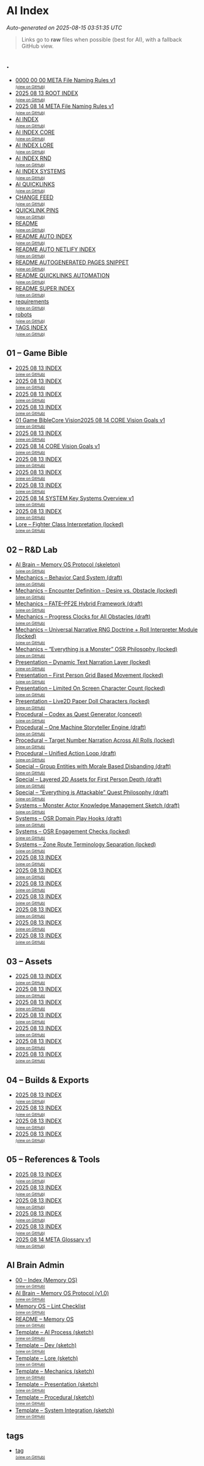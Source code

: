 # AI Index

_Auto-generated on 2025-08-15 03:51:35 UTC_

> Links go to **raw** files when possible (best for AI), with a fallback GitHub view.

## .

- [0000 00 00 META File Naming Rules v1](https://raw.githubusercontent.com/altondavisver4/Dungeonpunk-Dev-Vault/main/0000-00-00_META_File-Naming-Rules_v1.md)  
  <sub><sup><a href="https://github.com/altondavisver4/Dungeonpunk-Dev-Vault/blob/main/0000-00-00_META_File-Naming-Rules_v1.md">(view on GitHub)</a></sup></sub>
- [2025 08 13 ROOT INDEX](https://raw.githubusercontent.com/altondavisver4/Dungeonpunk-Dev-Vault/main/2025-08-13_ROOT_INDEX.md)  
  <sub><sup><a href="https://github.com/altondavisver4/Dungeonpunk-Dev-Vault/blob/main/2025-08-13_ROOT_INDEX.md">(view on GitHub)</a></sup></sub>
- [2025 08 14 META File Naming Rules v1](https://raw.githubusercontent.com/altondavisver4/Dungeonpunk-Dev-Vault/main/2025-08-14_META_File-Naming-Rules_v1.md)  
  <sub><sup><a href="https://github.com/altondavisver4/Dungeonpunk-Dev-Vault/blob/main/2025-08-14_META_File-Naming-Rules_v1.md">(view on GitHub)</a></sup></sub>
- [AI INDEX](https://raw.githubusercontent.com/altondavisver4/Dungeonpunk-Dev-Vault/main/AI_INDEX.md)  
  <sub><sup><a href="https://github.com/altondavisver4/Dungeonpunk-Dev-Vault/blob/main/AI_INDEX.md">(view on GitHub)</a></sup></sub>
- [AI INDEX CORE](https://raw.githubusercontent.com/altondavisver4/Dungeonpunk-Dev-Vault/main/AI_INDEX_CORE.md)  
  <sub><sup><a href="https://github.com/altondavisver4/Dungeonpunk-Dev-Vault/blob/main/AI_INDEX_CORE.md">(view on GitHub)</a></sup></sub>
- [AI INDEX LORE](https://raw.githubusercontent.com/altondavisver4/Dungeonpunk-Dev-Vault/main/AI_INDEX_LORE.md)  
  <sub><sup><a href="https://github.com/altondavisver4/Dungeonpunk-Dev-Vault/blob/main/AI_INDEX_LORE.md">(view on GitHub)</a></sup></sub>
- [AI INDEX RND](https://raw.githubusercontent.com/altondavisver4/Dungeonpunk-Dev-Vault/main/AI_INDEX_RND.md)  
  <sub><sup><a href="https://github.com/altondavisver4/Dungeonpunk-Dev-Vault/blob/main/AI_INDEX_RND.md">(view on GitHub)</a></sup></sub>
- [AI INDEX SYSTEMS](https://raw.githubusercontent.com/altondavisver4/Dungeonpunk-Dev-Vault/main/AI_INDEX_SYSTEMS.md)  
  <sub><sup><a href="https://github.com/altondavisver4/Dungeonpunk-Dev-Vault/blob/main/AI_INDEX_SYSTEMS.md">(view on GitHub)</a></sup></sub>
- [AI QUICKLINKS](https://raw.githubusercontent.com/altondavisver4/Dungeonpunk-Dev-Vault/main/AI_QUICKLINKS.md)  
  <sub><sup><a href="https://github.com/altondavisver4/Dungeonpunk-Dev-Vault/blob/main/AI_QUICKLINKS.md">(view on GitHub)</a></sup></sub>
- [CHANGE FEED](https://raw.githubusercontent.com/altondavisver4/Dungeonpunk-Dev-Vault/main/CHANGE_FEED.md)  
  <sub><sup><a href="https://github.com/altondavisver4/Dungeonpunk-Dev-Vault/blob/main/CHANGE_FEED.md">(view on GitHub)</a></sup></sub>
- [QUICKLINK PINS](https://raw.githubusercontent.com/altondavisver4/Dungeonpunk-Dev-Vault/main/QUICKLINK_PINS.txt)  
  <sub><sup><a href="https://github.com/altondavisver4/Dungeonpunk-Dev-Vault/blob/main/QUICKLINK_PINS.txt">(view on GitHub)</a></sup></sub>
- [README](https://raw.githubusercontent.com/altondavisver4/Dungeonpunk-Dev-Vault/main/README.md)  
  <sub><sup><a href="https://github.com/altondavisver4/Dungeonpunk-Dev-Vault/blob/main/README.md">(view on GitHub)</a></sup></sub>
- [README AUTO INDEX](https://raw.githubusercontent.com/altondavisver4/Dungeonpunk-Dev-Vault/main/README_AUTO_INDEX.md)  
  <sub><sup><a href="https://github.com/altondavisver4/Dungeonpunk-Dev-Vault/blob/main/README_AUTO_INDEX.md">(view on GitHub)</a></sup></sub>
- [README AUTO NETLIFY INDEX](https://raw.githubusercontent.com/altondavisver4/Dungeonpunk-Dev-Vault/main/README_AUTO_NETLIFY_INDEX.md)  
  <sub><sup><a href="https://github.com/altondavisver4/Dungeonpunk-Dev-Vault/blob/main/README_AUTO_NETLIFY_INDEX.md">(view on GitHub)</a></sup></sub>
- [README AUTOGENERATED PAGES SNIPPET](https://raw.githubusercontent.com/altondavisver4/Dungeonpunk-Dev-Vault/main/README_AUTOGENERATED_PAGES_SNIPPET.md)  
  <sub><sup><a href="https://github.com/altondavisver4/Dungeonpunk-Dev-Vault/blob/main/README_AUTOGENERATED_PAGES_SNIPPET.md">(view on GitHub)</a></sup></sub>
- [README QUICKLINKS AUTOMATION](https://raw.githubusercontent.com/altondavisver4/Dungeonpunk-Dev-Vault/main/README_QUICKLINKS_AUTOMATION.md)  
  <sub><sup><a href="https://github.com/altondavisver4/Dungeonpunk-Dev-Vault/blob/main/README_QUICKLINKS_AUTOMATION.md">(view on GitHub)</a></sup></sub>
- [README SUPER INDEX](https://raw.githubusercontent.com/altondavisver4/Dungeonpunk-Dev-Vault/main/README_SUPER_INDEX.md)  
  <sub><sup><a href="https://github.com/altondavisver4/Dungeonpunk-Dev-Vault/blob/main/README_SUPER_INDEX.md">(view on GitHub)</a></sup></sub>
- [requirements](https://raw.githubusercontent.com/altondavisver4/Dungeonpunk-Dev-Vault/main/requirements.txt)  
  <sub><sup><a href="https://github.com/altondavisver4/Dungeonpunk-Dev-Vault/blob/main/requirements.txt">(view on GitHub)</a></sup></sub>
- [robots](https://raw.githubusercontent.com/altondavisver4/Dungeonpunk-Dev-Vault/main/robots.txt)  
  <sub><sup><a href="https://github.com/altondavisver4/Dungeonpunk-Dev-Vault/blob/main/robots.txt">(view on GitHub)</a></sup></sub>
- [TAGS INDEX](https://raw.githubusercontent.com/altondavisver4/Dungeonpunk-Dev-Vault/main/TAGS_INDEX.md)  
  <sub><sup><a href="https://github.com/altondavisver4/Dungeonpunk-Dev-Vault/blob/main/TAGS_INDEX.md">(view on GitHub)</a></sup></sub>

## 01 – Game Bible

- [2025 08 13 INDEX](https://raw.githubusercontent.com/altondavisver4/Dungeonpunk-Dev-Vault/main/01%20%E2%80%93%20Game%20Bible/2025-08-13_INDEX.md)  
  <sub><sup><a href="https://github.com/altondavisver4/Dungeonpunk-Dev-Vault/blob/main/01%20%E2%80%93%20Game%20Bible/2025-08-13_INDEX.md">(view on GitHub)</a></sup></sub>
- [2025 08 13 INDEX](https://raw.githubusercontent.com/altondavisver4/Dungeonpunk-Dev-Vault/main/01%20%E2%80%93%20Game%20Bible/Art%20Bible/2025-08-13_INDEX.md)  
  <sub><sup><a href="https://github.com/altondavisver4/Dungeonpunk-Dev-Vault/blob/main/01%20%E2%80%93%20Game%20Bible/Art%20Bible/2025-08-13_INDEX.md">(view on GitHub)</a></sup></sub>
- [2025 08 13 INDEX](https://raw.githubusercontent.com/altondavisver4/Dungeonpunk-Dev-Vault/main/01%20%E2%80%93%20Game%20Bible/Assets%20%28Final%20Approved%29/2025-08-13_INDEX.md)  
  <sub><sup><a href="https://github.com/altondavisver4/Dungeonpunk-Dev-Vault/blob/main/01%20%E2%80%93%20Game%20Bible/Assets%20%28Final%20Approved%29/2025-08-13_INDEX.md">(view on GitHub)</a></sup></sub>
- [2025 08 13 INDEX](https://raw.githubusercontent.com/altondavisver4/Dungeonpunk-Dev-Vault/main/01%20%E2%80%93%20Game%20Bible/Characters/2025-08-13_INDEX.md)  
  <sub><sup><a href="https://github.com/altondavisver4/Dungeonpunk-Dev-Vault/blob/main/01%20%E2%80%93%20Game%20Bible/Characters/2025-08-13_INDEX.md">(view on GitHub)</a></sup></sub>
- [01   Game BibleCore Vision2025 08 14 CORE Vision Goals v1](https://raw.githubusercontent.com/altondavisver4/Dungeonpunk-Dev-Vault/main/01%20%E2%80%93%20Game%20Bible/Core%20Vision/01%20-%20Game%20BibleCore%20Vision2025-08-14_CORE_Vision_Goals_v1.md)  
  <sub><sup><a href="https://github.com/altondavisver4/Dungeonpunk-Dev-Vault/blob/main/01%20%E2%80%93%20Game%20Bible/Core%20Vision/01%20-%20Game%20BibleCore%20Vision2025-08-14_CORE_Vision_Goals_v1.md">(view on GitHub)</a></sup></sub>
- [2025 08 13 INDEX](https://raw.githubusercontent.com/altondavisver4/Dungeonpunk-Dev-Vault/main/01%20%E2%80%93%20Game%20Bible/Core%20Vision/2025-08-13_INDEX.md)  
  <sub><sup><a href="https://github.com/altondavisver4/Dungeonpunk-Dev-Vault/blob/main/01%20%E2%80%93%20Game%20Bible/Core%20Vision/2025-08-13_INDEX.md">(view on GitHub)</a></sup></sub>
- [2025 08 14 CORE Vision Goals v1](https://raw.githubusercontent.com/altondavisver4/Dungeonpunk-Dev-Vault/main/01%20%E2%80%93%20Game%20Bible/Core%20Vision/2025-08-14_CORE_Vision_Goals_v1.md)  
  <sub><sup><a href="https://github.com/altondavisver4/Dungeonpunk-Dev-Vault/blob/main/01%20%E2%80%93%20Game%20Bible/Core%20Vision/2025-08-14_CORE_Vision_Goals_v1.md">(view on GitHub)</a></sup></sub>
- [2025 08 13 INDEX](https://raw.githubusercontent.com/altondavisver4/Dungeonpunk-Dev-Vault/main/01%20%E2%80%93%20Game%20Bible/Encounters/2025-08-13_INDEX.md)  
  <sub><sup><a href="https://github.com/altondavisver4/Dungeonpunk-Dev-Vault/blob/main/01%20%E2%80%93%20Game%20Bible/Encounters/2025-08-13_INDEX.md">(view on GitHub)</a></sup></sub>
- [2025 08 13 INDEX](https://raw.githubusercontent.com/altondavisver4/Dungeonpunk-Dev-Vault/main/01%20%E2%80%93%20Game%20Bible/Roadmap/2025-08-13_INDEX.md)  
  <sub><sup><a href="https://github.com/altondavisver4/Dungeonpunk-Dev-Vault/blob/main/01%20%E2%80%93%20Game%20Bible/Roadmap/2025-08-13_INDEX.md">(view on GitHub)</a></sup></sub>
- [2025 08 13 INDEX](https://raw.githubusercontent.com/altondavisver4/Dungeonpunk-Dev-Vault/main/01%20%E2%80%93%20Game%20Bible/Systems/2025-08-13_INDEX.md)  
  <sub><sup><a href="https://github.com/altondavisver4/Dungeonpunk-Dev-Vault/blob/main/01%20%E2%80%93%20Game%20Bible/Systems/2025-08-13_INDEX.md">(view on GitHub)</a></sup></sub>
- [2025 08 14 SYSTEM Key Systems Overview v1](https://raw.githubusercontent.com/altondavisver4/Dungeonpunk-Dev-Vault/main/01%20%E2%80%93%20Game%20Bible/Systems/2025-08-14_SYSTEM_Key-Systems_Overview_v1.md)  
  <sub><sup><a href="https://github.com/altondavisver4/Dungeonpunk-Dev-Vault/blob/main/01%20%E2%80%93%20Game%20Bible/Systems/2025-08-14_SYSTEM_Key-Systems_Overview_v1.md">(view on GitHub)</a></sup></sub>
- [2025 08 13 INDEX](https://raw.githubusercontent.com/altondavisver4/Dungeonpunk-Dev-Vault/main/01%20%E2%80%93%20Game%20Bible/World%20%26%20Lore/2025-08-13_INDEX.md)  
  <sub><sup><a href="https://github.com/altondavisver4/Dungeonpunk-Dev-Vault/blob/main/01%20%E2%80%93%20Game%20Bible/World%20%26%20Lore/2025-08-13_INDEX.md">(view on GitHub)</a></sup></sub>
- [Lore – Fighter Class Interpretation (locked)](https://raw.githubusercontent.com/altondavisver4/Dungeonpunk-Dev-Vault/main/01%20%E2%80%93%20Game%20Bible/World%20%26%20Lore/Lore%20%E2%80%93%20Fighter%20Class%20Interpretation%20%28locked%29.md)  
  <sub><sup><a href="https://github.com/altondavisver4/Dungeonpunk-Dev-Vault/blob/main/01%20%E2%80%93%20Game%20Bible/World%20%26%20Lore/Lore%20%E2%80%93%20Fighter%20Class%20Interpretation%20%28locked%29.md">(view on GitHub)</a></sup></sub>

## 02 – R&D Lab

- [AI Brain – Memory OS Protocol (skeleton)](https://raw.githubusercontent.com/altondavisver4/Dungeonpunk-Dev-Vault/main/02%20%E2%80%93%20R%26D%20Lab/%21Staging%20-%20Review%20Before%20Import/AI%20Brain%20%E2%80%93%20Memory%20OS%20Protocol%20%28skeleton%29.md)  
  <sub><sup><a href="https://github.com/altondavisver4/Dungeonpunk-Dev-Vault/blob/main/02%20%E2%80%93%20R%26D%20Lab/%21Staging%20-%20Review%20Before%20Import/AI%20Brain%20%E2%80%93%20Memory%20OS%20Protocol%20%28skeleton%29.md">(view on GitHub)</a></sup></sub>
- [Mechanics – Behavior Card System (draft)](https://raw.githubusercontent.com/altondavisver4/Dungeonpunk-Dev-Vault/main/02%20%E2%80%93%20R%26D%20Lab/%21Staging%20-%20Review%20Before%20Import/Mechanics/Mechanics%20%E2%80%93%20Behavior%20Card%20System%20%28draft%29.md)  
  <sub><sup><a href="https://github.com/altondavisver4/Dungeonpunk-Dev-Vault/blob/main/02%20%E2%80%93%20R%26D%20Lab/%21Staging%20-%20Review%20Before%20Import/Mechanics/Mechanics%20%E2%80%93%20Behavior%20Card%20System%20%28draft%29.md">(view on GitHub)</a></sup></sub>
- [Mechanics – Encounter Definition – Desire vs. Obstacle (locked)](https://raw.githubusercontent.com/altondavisver4/Dungeonpunk-Dev-Vault/main/02%20%E2%80%93%20R%26D%20Lab/%21Staging%20-%20Review%20Before%20Import/Mechanics/Mechanics%20%E2%80%93%20Encounter%20Definition%20%E2%80%93%20Desire%20vs.%20Obstacle%20%28locked%29.md)  
  <sub><sup><a href="https://github.com/altondavisver4/Dungeonpunk-Dev-Vault/blob/main/02%20%E2%80%93%20R%26D%20Lab/%21Staging%20-%20Review%20Before%20Import/Mechanics/Mechanics%20%E2%80%93%20Encounter%20Definition%20%E2%80%93%20Desire%20vs.%20Obstacle%20%28locked%29.md">(view on GitHub)</a></sup></sub>
- [Mechanics – FATE–PF2E Hybrid Framework (draft)](https://raw.githubusercontent.com/altondavisver4/Dungeonpunk-Dev-Vault/main/02%20%E2%80%93%20R%26D%20Lab/%21Staging%20-%20Review%20Before%20Import/Mechanics/Mechanics%20%E2%80%93%20FATE%E2%80%93PF2E%20Hybrid%20Framework%20%28draft%29.md)  
  <sub><sup><a href="https://github.com/altondavisver4/Dungeonpunk-Dev-Vault/blob/main/02%20%E2%80%93%20R%26D%20Lab/%21Staging%20-%20Review%20Before%20Import/Mechanics/Mechanics%20%E2%80%93%20FATE%E2%80%93PF2E%20Hybrid%20Framework%20%28draft%29.md">(view on GitHub)</a></sup></sub>
- [Mechanics – Progress Clocks for All Obstacles (draft)](https://raw.githubusercontent.com/altondavisver4/Dungeonpunk-Dev-Vault/main/02%20%E2%80%93%20R%26D%20Lab/%21Staging%20-%20Review%20Before%20Import/Mechanics/Mechanics%20%E2%80%93%20Progress%20Clocks%20for%20All%20Obstacles%20%28draft%29.md)  
  <sub><sup><a href="https://github.com/altondavisver4/Dungeonpunk-Dev-Vault/blob/main/02%20%E2%80%93%20R%26D%20Lab/%21Staging%20-%20Review%20Before%20Import/Mechanics/Mechanics%20%E2%80%93%20Progress%20Clocks%20for%20All%20Obstacles%20%28draft%29.md">(view on GitHub)</a></sup></sub>
- [Mechanics – Universal Narrative RNG Doctrine + Roll Interpreter Module (locked)](https://raw.githubusercontent.com/altondavisver4/Dungeonpunk-Dev-Vault/main/02%20%E2%80%93%20R%26D%20Lab/%21Staging%20-%20Review%20Before%20Import/Mechanics/Mechanics%20%E2%80%93%20Universal%20Narrative%20RNG%20Doctrine%20%2B%20Roll%20Interpreter%20Module%20%28locked%29.md)  
  <sub><sup><a href="https://github.com/altondavisver4/Dungeonpunk-Dev-Vault/blob/main/02%20%E2%80%93%20R%26D%20Lab/%21Staging%20-%20Review%20Before%20Import/Mechanics/Mechanics%20%E2%80%93%20Universal%20Narrative%20RNG%20Doctrine%20%2B%20Roll%20Interpreter%20Module%20%28locked%29.md">(view on GitHub)</a></sup></sub>
- [Mechanics – “Everything is a Monster” OSR Philosophy (locked)](https://raw.githubusercontent.com/altondavisver4/Dungeonpunk-Dev-Vault/main/02%20%E2%80%93%20R%26D%20Lab/%21Staging%20-%20Review%20Before%20Import/Mechanics/Mechanics%20%E2%80%93%20%E2%80%9CEverything%20is%20a%20Monster%E2%80%9D%20OSR%20Philosophy%20%28locked%29.md)  
  <sub><sup><a href="https://github.com/altondavisver4/Dungeonpunk-Dev-Vault/blob/main/02%20%E2%80%93%20R%26D%20Lab/%21Staging%20-%20Review%20Before%20Import/Mechanics/Mechanics%20%E2%80%93%20%E2%80%9CEverything%20is%20a%20Monster%E2%80%9D%20OSR%20Philosophy%20%28locked%29.md">(view on GitHub)</a></sup></sub>
- [Presentation – Dynamic Text Narration Layer (locked)](https://raw.githubusercontent.com/altondavisver4/Dungeonpunk-Dev-Vault/main/02%20%E2%80%93%20R%26D%20Lab/%21Staging%20-%20Review%20Before%20Import/Presentation/Presentation%20%E2%80%93%20Dynamic%20Text%20Narration%20Layer%20%28locked%29.md)  
  <sub><sup><a href="https://github.com/altondavisver4/Dungeonpunk-Dev-Vault/blob/main/02%20%E2%80%93%20R%26D%20Lab/%21Staging%20-%20Review%20Before%20Import/Presentation/Presentation%20%E2%80%93%20Dynamic%20Text%20Narration%20Layer%20%28locked%29.md">(view on GitHub)</a></sup></sub>
- [Presentation – First Person Grid Based Movement (locked)](https://raw.githubusercontent.com/altondavisver4/Dungeonpunk-Dev-Vault/main/02%20%E2%80%93%20R%26D%20Lab/%21Staging%20-%20Review%20Before%20Import/Presentation/Presentation%20%E2%80%93%20First-Person%20Grid-Based%20Movement%20%28locked%29.md)  
  <sub><sup><a href="https://github.com/altondavisver4/Dungeonpunk-Dev-Vault/blob/main/02%20%E2%80%93%20R%26D%20Lab/%21Staging%20-%20Review%20Before%20Import/Presentation/Presentation%20%E2%80%93%20First-Person%20Grid-Based%20Movement%20%28locked%29.md">(view on GitHub)</a></sup></sub>
- [Presentation – Limited On Screen Character Count (locked)](https://raw.githubusercontent.com/altondavisver4/Dungeonpunk-Dev-Vault/main/02%20%E2%80%93%20R%26D%20Lab/%21Staging%20-%20Review%20Before%20Import/Presentation/Presentation%20%E2%80%93%20Limited%20On-Screen%20Character%20Count%20%28locked%29.md)  
  <sub><sup><a href="https://github.com/altondavisver4/Dungeonpunk-Dev-Vault/blob/main/02%20%E2%80%93%20R%26D%20Lab/%21Staging%20-%20Review%20Before%20Import/Presentation/Presentation%20%E2%80%93%20Limited%20On-Screen%20Character%20Count%20%28locked%29.md">(view on GitHub)</a></sup></sub>
- [Presentation – Live2D Paper Doll Characters (locked)](https://raw.githubusercontent.com/altondavisver4/Dungeonpunk-Dev-Vault/main/02%20%E2%80%93%20R%26D%20Lab/%21Staging%20-%20Review%20Before%20Import/Presentation/Presentation%20%E2%80%93%20Live2D%20Paper%20Doll%20Characters%20%28locked%29.md)  
  <sub><sup><a href="https://github.com/altondavisver4/Dungeonpunk-Dev-Vault/blob/main/02%20%E2%80%93%20R%26D%20Lab/%21Staging%20-%20Review%20Before%20Import/Presentation/Presentation%20%E2%80%93%20Live2D%20Paper%20Doll%20Characters%20%28locked%29.md">(view on GitHub)</a></sup></sub>
- [Procedural – Codex as Quest Generator (concept)](https://raw.githubusercontent.com/altondavisver4/Dungeonpunk-Dev-Vault/main/02%20%E2%80%93%20R%26D%20Lab/%21Staging%20-%20Review%20Before%20Import/Procedural/Procedural%20%E2%80%93%20Codex%20as%20Quest%20Generator%20%28concept%29.md)  
  <sub><sup><a href="https://github.com/altondavisver4/Dungeonpunk-Dev-Vault/blob/main/02%20%E2%80%93%20R%26D%20Lab/%21Staging%20-%20Review%20Before%20Import/Procedural/Procedural%20%E2%80%93%20Codex%20as%20Quest%20Generator%20%28concept%29.md">(view on GitHub)</a></sup></sub>
- [Procedural – One Machine Storyteller Engine (draft)](https://raw.githubusercontent.com/altondavisver4/Dungeonpunk-Dev-Vault/main/02%20%E2%80%93%20R%26D%20Lab/%21Staging%20-%20Review%20Before%20Import/Procedural/Procedural%20%E2%80%93%20One%20Machine%20Storyteller%20Engine%20%28draft%29.md)  
  <sub><sup><a href="https://github.com/altondavisver4/Dungeonpunk-Dev-Vault/blob/main/02%20%E2%80%93%20R%26D%20Lab/%21Staging%20-%20Review%20Before%20Import/Procedural/Procedural%20%E2%80%93%20One%20Machine%20Storyteller%20Engine%20%28draft%29.md">(view on GitHub)</a></sup></sub>
- [Procedural – Target Number Narration Across All Rolls (locked)](https://raw.githubusercontent.com/altondavisver4/Dungeonpunk-Dev-Vault/main/02%20%E2%80%93%20R%26D%20Lab/%21Staging%20-%20Review%20Before%20Import/Procedural/Procedural%20%E2%80%93%20Target-Number%20Narration%20Across%20All%20Rolls%20%28locked%29.md)  
  <sub><sup><a href="https://github.com/altondavisver4/Dungeonpunk-Dev-Vault/blob/main/02%20%E2%80%93%20R%26D%20Lab/%21Staging%20-%20Review%20Before%20Import/Procedural/Procedural%20%E2%80%93%20Target-Number%20Narration%20Across%20All%20Rolls%20%28locked%29.md">(view on GitHub)</a></sup></sub>
- [Procedural – Unified Action Loop (draft)](https://raw.githubusercontent.com/altondavisver4/Dungeonpunk-Dev-Vault/main/02%20%E2%80%93%20R%26D%20Lab/%21Staging%20-%20Review%20Before%20Import/Procedural/Procedural%20%E2%80%93%20Unified%20Action%20Loop%20%28draft%29.md)  
  <sub><sup><a href="https://github.com/altondavisver4/Dungeonpunk-Dev-Vault/blob/main/02%20%E2%80%93%20R%26D%20Lab/%21Staging%20-%20Review%20Before%20Import/Procedural/Procedural%20%E2%80%93%20Unified%20Action%20Loop%20%28draft%29.md">(view on GitHub)</a></sup></sub>
- [Special – Group Entities with Morale Based Disbanding (draft)](https://raw.githubusercontent.com/altondavisver4/Dungeonpunk-Dev-Vault/main/02%20%E2%80%93%20R%26D%20Lab/%21Staging%20-%20Review%20Before%20Import/Special/Special%20%E2%80%93%20Group%20Entities%20with%20Morale-Based%20Disbanding%20%28draft%29.md)  
  <sub><sup><a href="https://github.com/altondavisver4/Dungeonpunk-Dev-Vault/blob/main/02%20%E2%80%93%20R%26D%20Lab/%21Staging%20-%20Review%20Before%20Import/Special/Special%20%E2%80%93%20Group%20Entities%20with%20Morale-Based%20Disbanding%20%28draft%29.md">(view on GitHub)</a></sup></sub>
- [Special – Layered 2D Assets for First Person Depth (draft)](https://raw.githubusercontent.com/altondavisver4/Dungeonpunk-Dev-Vault/main/02%20%E2%80%93%20R%26D%20Lab/%21Staging%20-%20Review%20Before%20Import/Special/Special%20%E2%80%93%20Layered%202D%20Assets%20for%20First-Person%20Depth%20%28draft%29.md)  
  <sub><sup><a href="https://github.com/altondavisver4/Dungeonpunk-Dev-Vault/blob/main/02%20%E2%80%93%20R%26D%20Lab/%21Staging%20-%20Review%20Before%20Import/Special/Special%20%E2%80%93%20Layered%202D%20Assets%20for%20First-Person%20Depth%20%28draft%29.md">(view on GitHub)</a></sup></sub>
- [Special – “Everything is Attackable” Quest Philosophy (draft)](https://raw.githubusercontent.com/altondavisver4/Dungeonpunk-Dev-Vault/main/02%20%E2%80%93%20R%26D%20Lab/%21Staging%20-%20Review%20Before%20Import/Special/Special%20%E2%80%93%20%E2%80%9CEverything%20is%20Attackable%E2%80%9D%20Quest%20Philosophy%20%28draft%29.md)  
  <sub><sup><a href="https://github.com/altondavisver4/Dungeonpunk-Dev-Vault/blob/main/02%20%E2%80%93%20R%26D%20Lab/%21Staging%20-%20Review%20Before%20Import/Special/Special%20%E2%80%93%20%E2%80%9CEverything%20is%20Attackable%E2%80%9D%20Quest%20Philosophy%20%28draft%29.md">(view on GitHub)</a></sup></sub>
- [Systems – Monster Actor Knowledge Management Sketch (draft)](https://raw.githubusercontent.com/altondavisver4/Dungeonpunk-Dev-Vault/main/02%20%E2%80%93%20R%26D%20Lab/%21Staging%20-%20Review%20Before%20Import/Systems/Systems%20%E2%80%93%20Monster-Actor%20Knowledge%20Management%20Sketch%20%28draft%29.md)  
  <sub><sup><a href="https://github.com/altondavisver4/Dungeonpunk-Dev-Vault/blob/main/02%20%E2%80%93%20R%26D%20Lab/%21Staging%20-%20Review%20Before%20Import/Systems/Systems%20%E2%80%93%20Monster-Actor%20Knowledge%20Management%20Sketch%20%28draft%29.md">(view on GitHub)</a></sup></sub>
- [Systems – OSR Domain Play Hooks (draft)](https://raw.githubusercontent.com/altondavisver4/Dungeonpunk-Dev-Vault/main/02%20%E2%80%93%20R%26D%20Lab/%21Staging%20-%20Review%20Before%20Import/Systems/Systems%20%E2%80%93%20OSR%20Domain%20Play%20Hooks%20%28draft%29.md)  
  <sub><sup><a href="https://github.com/altondavisver4/Dungeonpunk-Dev-Vault/blob/main/02%20%E2%80%93%20R%26D%20Lab/%21Staging%20-%20Review%20Before%20Import/Systems/Systems%20%E2%80%93%20OSR%20Domain%20Play%20Hooks%20%28draft%29.md">(view on GitHub)</a></sup></sub>
- [Systems – OSR Engagement Checks (locked)](https://raw.githubusercontent.com/altondavisver4/Dungeonpunk-Dev-Vault/main/02%20%E2%80%93%20R%26D%20Lab/%21Staging%20-%20Review%20Before%20Import/Systems/Systems%20%E2%80%93%20OSR%20Engagement%20Checks%20%28locked%29.md)  
  <sub><sup><a href="https://github.com/altondavisver4/Dungeonpunk-Dev-Vault/blob/main/02%20%E2%80%93%20R%26D%20Lab/%21Staging%20-%20Review%20Before%20Import/Systems/Systems%20%E2%80%93%20OSR%20Engagement%20Checks%20%28locked%29.md">(view on GitHub)</a></sup></sub>
- [Systems – Zone Route Terminology Separation (locked)](https://raw.githubusercontent.com/altondavisver4/Dungeonpunk-Dev-Vault/main/02%20%E2%80%93%20R%26D%20Lab/%21Staging%20-%20Review%20Before%20Import/Systems/Systems%20%E2%80%93%20Zone-Route%20Terminology%20Separation%20%28locked%29.md)  
  <sub><sup><a href="https://github.com/altondavisver4/Dungeonpunk-Dev-Vault/blob/main/02%20%E2%80%93%20R%26D%20Lab/%21Staging%20-%20Review%20Before%20Import/Systems/Systems%20%E2%80%93%20Zone-Route%20Terminology%20Separation%20%28locked%29.md">(view on GitHub)</a></sup></sub>
- [2025 08 13 INDEX](https://raw.githubusercontent.com/altondavisver4/Dungeonpunk-Dev-Vault/main/02%20%E2%80%93%20R%26D%20Lab/2025-08-13_INDEX.md)  
  <sub><sup><a href="https://github.com/altondavisver4/Dungeonpunk-Dev-Vault/blob/main/02%20%E2%80%93%20R%26D%20Lab/2025-08-13_INDEX.md">(view on GitHub)</a></sup></sub>
- [2025 08 13 INDEX](https://raw.githubusercontent.com/altondavisver4/Dungeonpunk-Dev-Vault/main/02%20%E2%80%93%20R%26D%20Lab/Comparative%20Analysis/2025-08-13_INDEX.md)  
  <sub><sup><a href="https://github.com/altondavisver4/Dungeonpunk-Dev-Vault/blob/main/02%20%E2%80%93%20R%26D%20Lab/Comparative%20Analysis/2025-08-13_INDEX.md">(view on GitHub)</a></sup></sub>
- [2025 08 13 INDEX](https://raw.githubusercontent.com/altondavisver4/Dungeonpunk-Dev-Vault/main/02%20%E2%80%93%20R%26D%20Lab/Daily%20Dumps/2025-08-13_INDEX.md)  
  <sub><sup><a href="https://github.com/altondavisver4/Dungeonpunk-Dev-Vault/blob/main/02%20%E2%80%93%20R%26D%20Lab/Daily%20Dumps/2025-08-13_INDEX.md">(view on GitHub)</a></sup></sub>
- [2025 08 13 INDEX](https://raw.githubusercontent.com/altondavisver4/Dungeonpunk-Dev-Vault/main/02%20%E2%80%93%20R%26D%20Lab/Discarded%20Gold/2025-08-13_INDEX.md)  
  <sub><sup><a href="https://github.com/altondavisver4/Dungeonpunk-Dev-Vault/blob/main/02%20%E2%80%93%20R%26D%20Lab/Discarded%20Gold/2025-08-13_INDEX.md">(view on GitHub)</a></sup></sub>
- [2025 08 13 INDEX](https://raw.githubusercontent.com/altondavisver4/Dungeonpunk-Dev-Vault/main/02%20%E2%80%93%20R%26D%20Lab/Mechanics%20Studies/2025-08-13_INDEX.md)  
  <sub><sup><a href="https://github.com/altondavisver4/Dungeonpunk-Dev-Vault/blob/main/02%20%E2%80%93%20R%26D%20Lab/Mechanics%20Studies/2025-08-13_INDEX.md">(view on GitHub)</a></sup></sub>
- [2025 08 13 INDEX](https://raw.githubusercontent.com/altondavisver4/Dungeonpunk-Dev-Vault/main/02%20%E2%80%93%20R%26D%20Lab/Theme%20%26%20Setting%20Studies/2025-08-13_INDEX.md)  
  <sub><sup><a href="https://github.com/altondavisver4/Dungeonpunk-Dev-Vault/blob/main/02%20%E2%80%93%20R%26D%20Lab/Theme%20%26%20Setting%20Studies/2025-08-13_INDEX.md">(view on GitHub)</a></sup></sub>
- [2025 08 13 INDEX](https://raw.githubusercontent.com/altondavisver4/Dungeonpunk-Dev-Vault/main/02%20%E2%80%93%20R%26D%20Lab/Thought%20Experiments/2025-08-13_INDEX.md)  
  <sub><sup><a href="https://github.com/altondavisver4/Dungeonpunk-Dev-Vault/blob/main/02%20%E2%80%93%20R%26D%20Lab/Thought%20Experiments/2025-08-13_INDEX.md">(view on GitHub)</a></sup></sub>

## 03 – Assets

- [2025 08 13 INDEX](https://raw.githubusercontent.com/altondavisver4/Dungeonpunk-Dev-Vault/main/03%20%E2%80%93%20Assets/2025-08-13_INDEX.md)  
  <sub><sup><a href="https://github.com/altondavisver4/Dungeonpunk-Dev-Vault/blob/main/03%20%E2%80%93%20Assets/2025-08-13_INDEX.md">(view on GitHub)</a></sup></sub>
- [2025 08 13 INDEX](https://raw.githubusercontent.com/altondavisver4/Dungeonpunk-Dev-Vault/main/03%20%E2%80%93%20Assets/AI%20Prompt%20Recipes/2025-08-13_INDEX.md)  
  <sub><sup><a href="https://github.com/altondavisver4/Dungeonpunk-Dev-Vault/blob/main/03%20%E2%80%93%20Assets/AI%20Prompt%20Recipes/2025-08-13_INDEX.md">(view on GitHub)</a></sup></sub>
- [2025 08 13 INDEX](https://raw.githubusercontent.com/altondavisver4/Dungeonpunk-Dev-Vault/main/03%20%E2%80%93%20Assets/Art%20%E2%80%93%20Concept/2025-08-13_INDEX.md)  
  <sub><sup><a href="https://github.com/altondavisver4/Dungeonpunk-Dev-Vault/blob/main/03%20%E2%80%93%20Assets/Art%20%E2%80%93%20Concept/2025-08-13_INDEX.md">(view on GitHub)</a></sup></sub>
- [2025 08 13 INDEX](https://raw.githubusercontent.com/altondavisver4/Dungeonpunk-Dev-Vault/main/03%20%E2%80%93%20Assets/Art%20%E2%80%93%20Production/2025-08-13_INDEX.md)  
  <sub><sup><a href="https://github.com/altondavisver4/Dungeonpunk-Dev-Vault/blob/main/03%20%E2%80%93%20Assets/Art%20%E2%80%93%20Production/2025-08-13_INDEX.md">(view on GitHub)</a></sup></sub>
- [2025 08 13 INDEX](https://raw.githubusercontent.com/altondavisver4/Dungeonpunk-Dev-Vault/main/03%20%E2%80%93%20Assets/Art%20%E2%80%93%20UI%20%26%20Icons/2025-08-13_INDEX.md)  
  <sub><sup><a href="https://github.com/altondavisver4/Dungeonpunk-Dev-Vault/blob/main/03%20%E2%80%93%20Assets/Art%20%E2%80%93%20UI%20%26%20Icons/2025-08-13_INDEX.md">(view on GitHub)</a></sup></sub>
- [2025 08 13 INDEX](https://raw.githubusercontent.com/altondavisver4/Dungeonpunk-Dev-Vault/main/03%20%E2%80%93%20Assets/Music%20%26%20SFX%20%E2%80%93%20Drafts/2025-08-13_INDEX.md)  
  <sub><sup><a href="https://github.com/altondavisver4/Dungeonpunk-Dev-Vault/blob/main/03%20%E2%80%93%20Assets/Music%20%26%20SFX%20%E2%80%93%20Drafts/2025-08-13_INDEX.md">(view on GitHub)</a></sup></sub>
- [2025 08 13 INDEX](https://raw.githubusercontent.com/altondavisver4/Dungeonpunk-Dev-Vault/main/03%20%E2%80%93%20Assets/Music%20%26%20SFX%20%E2%80%93%20Final/2025-08-13_INDEX.md)  
  <sub><sup><a href="https://github.com/altondavisver4/Dungeonpunk-Dev-Vault/blob/main/03%20%E2%80%93%20Assets/Music%20%26%20SFX%20%E2%80%93%20Final/2025-08-13_INDEX.md">(view on GitHub)</a></sup></sub>

## 04 – Builds & Exports

- [2025 08 13 INDEX](https://raw.githubusercontent.com/altondavisver4/Dungeonpunk-Dev-Vault/main/04%20%E2%80%93%20Builds%20%26%20Exports/2025-08-13_INDEX.md)  
  <sub><sup><a href="https://github.com/altondavisver4/Dungeonpunk-Dev-Vault/blob/main/04%20%E2%80%93%20Builds%20%26%20Exports/2025-08-13_INDEX.md">(view on GitHub)</a></sup></sub>
- [2025 08 13 INDEX](https://raw.githubusercontent.com/altondavisver4/Dungeonpunk-Dev-Vault/main/04%20%E2%80%93%20Builds%20%26%20Exports/Demo%20Scenes/2025-08-13_INDEX.md)  
  <sub><sup><a href="https://github.com/altondavisver4/Dungeonpunk-Dev-Vault/blob/main/04%20%E2%80%93%20Builds%20%26%20Exports/Demo%20Scenes/2025-08-13_INDEX.md">(view on GitHub)</a></sup></sub>
- [2025 08 13 INDEX](https://raw.githubusercontent.com/altondavisver4/Dungeonpunk-Dev-Vault/main/04%20%E2%80%93%20Builds%20%26%20Exports/Playtest%20Builds/2025-08-13_INDEX.md)  
  <sub><sup><a href="https://github.com/altondavisver4/Dungeonpunk-Dev-Vault/blob/main/04%20%E2%80%93%20Builds%20%26%20Exports/Playtest%20Builds/2025-08-13_INDEX.md">(view on GitHub)</a></sup></sub>
- [2025 08 13 INDEX](https://raw.githubusercontent.com/altondavisver4/Dungeonpunk-Dev-Vault/main/04%20%E2%80%93%20Builds%20%26%20Exports/Public%20Builds/2025-08-13_INDEX.md)  
  <sub><sup><a href="https://github.com/altondavisver4/Dungeonpunk-Dev-Vault/blob/main/04%20%E2%80%93%20Builds%20%26%20Exports/Public%20Builds/2025-08-13_INDEX.md">(view on GitHub)</a></sup></sub>

## 05 – References & Tools

- [2025 08 13 INDEX](https://raw.githubusercontent.com/altondavisver4/Dungeonpunk-Dev-Vault/main/05%20%E2%80%93%20References%20%26%20Tools/2025-08-13_INDEX.md)  
  <sub><sup><a href="https://github.com/altondavisver4/Dungeonpunk-Dev-Vault/blob/main/05%20%E2%80%93%20References%20%26%20Tools/2025-08-13_INDEX.md">(view on GitHub)</a></sup></sub>
- [2025 08 13 INDEX](https://raw.githubusercontent.com/altondavisver4/Dungeonpunk-Dev-Vault/main/05%20%E2%80%93%20References%20%26%20Tools/Reference%20Art/2025-08-13_INDEX.md)  
  <sub><sup><a href="https://github.com/altondavisver4/Dungeonpunk-Dev-Vault/blob/main/05%20%E2%80%93%20References%20%26%20Tools/Reference%20Art/2025-08-13_INDEX.md">(view on GitHub)</a></sup></sub>
- [2025 08 13 INDEX](https://raw.githubusercontent.com/altondavisver4/Dungeonpunk-Dev-Vault/main/05%20%E2%80%93%20References%20%26%20Tools/Rulebooks%20%26%20PDFs/2025-08-13_INDEX.md)  
  <sub><sup><a href="https://github.com/altondavisver4/Dungeonpunk-Dev-Vault/blob/main/05%20%E2%80%93%20References%20%26%20Tools/Rulebooks%20%26%20PDFs/2025-08-13_INDEX.md">(view on GitHub)</a></sup></sub>
- [2025 08 13 INDEX](https://raw.githubusercontent.com/altondavisver4/Dungeonpunk-Dev-Vault/main/05%20%E2%80%93%20References%20%26%20Tools/Scripts%20%26%20Code%20Snippets/2025-08-13_INDEX.md)  
  <sub><sup><a href="https://github.com/altondavisver4/Dungeonpunk-Dev-Vault/blob/main/05%20%E2%80%93%20References%20%26%20Tools/Scripts%20%26%20Code%20Snippets/2025-08-13_INDEX.md">(view on GitHub)</a></sup></sub>
- [2025 08 13 INDEX](https://raw.githubusercontent.com/altondavisver4/Dungeonpunk-Dev-Vault/main/05%20%E2%80%93%20References%20%26%20Tools/Tool%20Guides/2025-08-13_INDEX.md)  
  <sub><sup><a href="https://github.com/altondavisver4/Dungeonpunk-Dev-Vault/blob/main/05%20%E2%80%93%20References%20%26%20Tools/Tool%20Guides/2025-08-13_INDEX.md">(view on GitHub)</a></sup></sub>
- [2025 08 14 META Glossary v1](https://raw.githubusercontent.com/altondavisver4/Dungeonpunk-Dev-Vault/main/05%20%E2%80%93%20References%20%26%20Tools/Tool%20Guides/2025-08-14_META_Glossary_v1.md)  
  <sub><sup><a href="https://github.com/altondavisver4/Dungeonpunk-Dev-Vault/blob/main/05%20%E2%80%93%20References%20%26%20Tools/Tool%20Guides/2025-08-14_META_Glossary_v1.md">(view on GitHub)</a></sup></sub>

## AI Brain Admin

- [00 – Index (Memory OS)](https://raw.githubusercontent.com/altondavisver4/Dungeonpunk-Dev-Vault/main/AI%20Brain%20Admin/00%20%E2%80%93%20Index%20%28Memory%20OS%29.md)  
  <sub><sup><a href="https://github.com/altondavisver4/Dungeonpunk-Dev-Vault/blob/main/AI%20Brain%20Admin/00%20%E2%80%93%20Index%20%28Memory%20OS%29.md">(view on GitHub)</a></sup></sub>
- [AI Brain – Memory OS Protocol (v1.0)](https://raw.githubusercontent.com/altondavisver4/Dungeonpunk-Dev-Vault/main/AI%20Brain%20Admin/AI%20Brain%20%E2%80%93%20Memory%20OS%20Protocol%20%28v1.0%29.md)  
  <sub><sup><a href="https://github.com/altondavisver4/Dungeonpunk-Dev-Vault/blob/main/AI%20Brain%20Admin/AI%20Brain%20%E2%80%93%20Memory%20OS%20Protocol%20%28v1.0%29.md">(view on GitHub)</a></sup></sub>
- [Memory OS – Lint Checklist](https://raw.githubusercontent.com/altondavisver4/Dungeonpunk-Dev-Vault/main/AI%20Brain%20Admin/Memory%20OS%20%E2%80%93%20Lint%20Checklist.md)  
  <sub><sup><a href="https://github.com/altondavisver4/Dungeonpunk-Dev-Vault/blob/main/AI%20Brain%20Admin/Memory%20OS%20%E2%80%93%20Lint%20Checklist.md">(view on GitHub)</a></sup></sub>
- [README – Memory OS](https://raw.githubusercontent.com/altondavisver4/Dungeonpunk-Dev-Vault/main/AI%20Brain%20Admin/README%20%E2%80%93%20Memory%20OS.md)  
  <sub><sup><a href="https://github.com/altondavisver4/Dungeonpunk-Dev-Vault/blob/main/AI%20Brain%20Admin/README%20%E2%80%93%20Memory%20OS.md">(view on GitHub)</a></sup></sub>
- [Template – AI Process (sketch)](https://raw.githubusercontent.com/altondavisver4/Dungeonpunk-Dev-Vault/main/AI%20Brain%20Admin/Templates/Template%20%E2%80%93%20AI%20Process%20%28sketch%29.md)  
  <sub><sup><a href="https://github.com/altondavisver4/Dungeonpunk-Dev-Vault/blob/main/AI%20Brain%20Admin/Templates/Template%20%E2%80%93%20AI%20Process%20%28sketch%29.md">(view on GitHub)</a></sup></sub>
- [Template – Dev (sketch)](https://raw.githubusercontent.com/altondavisver4/Dungeonpunk-Dev-Vault/main/AI%20Brain%20Admin/Templates/Template%20%E2%80%93%20Dev%20%28sketch%29.md)  
  <sub><sup><a href="https://github.com/altondavisver4/Dungeonpunk-Dev-Vault/blob/main/AI%20Brain%20Admin/Templates/Template%20%E2%80%93%20Dev%20%28sketch%29.md">(view on GitHub)</a></sup></sub>
- [Template – Lore (sketch)](https://raw.githubusercontent.com/altondavisver4/Dungeonpunk-Dev-Vault/main/AI%20Brain%20Admin/Templates/Template%20%E2%80%93%20Lore%20%28sketch%29.md)  
  <sub><sup><a href="https://github.com/altondavisver4/Dungeonpunk-Dev-Vault/blob/main/AI%20Brain%20Admin/Templates/Template%20%E2%80%93%20Lore%20%28sketch%29.md">(view on GitHub)</a></sup></sub>
- [Template – Mechanics (sketch)](https://raw.githubusercontent.com/altondavisver4/Dungeonpunk-Dev-Vault/main/AI%20Brain%20Admin/Templates/Template%20%E2%80%93%20Mechanics%20%28sketch%29.md)  
  <sub><sup><a href="https://github.com/altondavisver4/Dungeonpunk-Dev-Vault/blob/main/AI%20Brain%20Admin/Templates/Template%20%E2%80%93%20Mechanics%20%28sketch%29.md">(view on GitHub)</a></sup></sub>
- [Template – Presentation (sketch)](https://raw.githubusercontent.com/altondavisver4/Dungeonpunk-Dev-Vault/main/AI%20Brain%20Admin/Templates/Template%20%E2%80%93%20Presentation%20%28sketch%29.md)  
  <sub><sup><a href="https://github.com/altondavisver4/Dungeonpunk-Dev-Vault/blob/main/AI%20Brain%20Admin/Templates/Template%20%E2%80%93%20Presentation%20%28sketch%29.md">(view on GitHub)</a></sup></sub>
- [Template – Procedural (sketch)](https://raw.githubusercontent.com/altondavisver4/Dungeonpunk-Dev-Vault/main/AI%20Brain%20Admin/Templates/Template%20%E2%80%93%20Procedural%20%28sketch%29.md)  
  <sub><sup><a href="https://github.com/altondavisver4/Dungeonpunk-Dev-Vault/blob/main/AI%20Brain%20Admin/Templates/Template%20%E2%80%93%20Procedural%20%28sketch%29.md">(view on GitHub)</a></sup></sub>
- [Template – System Integration (sketch)](https://raw.githubusercontent.com/altondavisver4/Dungeonpunk-Dev-Vault/main/AI%20Brain%20Admin/Templates/Template%20%E2%80%93%20System%20Integration%20%28sketch%29.md)  
  <sub><sup><a href="https://github.com/altondavisver4/Dungeonpunk-Dev-Vault/blob/main/AI%20Brain%20Admin/Templates/Template%20%E2%80%93%20System%20Integration%20%28sketch%29.md">(view on GitHub)</a></sup></sub>

## tags

- [tag](https://raw.githubusercontent.com/altondavisver4/Dungeonpunk-Dev-Vault/main/tags/tag.md)  
  <sub><sup><a href="https://github.com/altondavisver4/Dungeonpunk-Dev-Vault/blob/main/tags/tag.md">(view on GitHub)</a></sup></sub>

